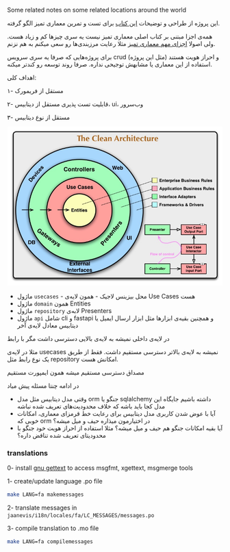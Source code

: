 Some related notes on some related locations around the world

این پروژه از طراحی و توضیحات [این کتاب](https://leanpub.com/clean-architectures-in-python) برای تست و تمرین معماری تمیز الگو گرفته.

همه‌ی اجزا مبتنی بر کتاب اصلی معماری تمیز نیست یه سری چیزها کم و زیاد هست. ولی اصولا [اجزای مهم معماری تمیز](https://blog.cleancoder.com/uncle-bob/2012/08/13/the-clean-architecture.html) مثلا رعایت مرزبندی‌ها رو سعی میکنم به هم نزنم.

برای پروژه‌هایی که صرفا یه سری سرویس crud و احراز هویت هستند (مثل این پروژه) استفاده از این معماری یا مشابهش توجیحی نداره. صرفا روند توسعه رو کندتر میکنه.

اهداف کلی:

۱- مستقل از فریمورک

۲- قابلیت تست پذیری مستقل از دیتابیس، ui، وب‌سرور

۳- مستقل از نوع دیتابیس

![Clean Architecture Diagram](./pic/CleanArchitecture.jpg)

- ماژول `usecases` - محل بیزینس لاجیک - همون لایه‌ی Use Cases هست
- ماژول `domain` همون Entities
- ماژول `repository` لابه‌ی Presenters
- ماژول `api` شامل cli و fastapi و همچنین بقیه‌ی ابزارها مثل ابزار ارسال ایمیل یا دیتابیس معادل لایه‌ی آخر

در لایه‌ی داخلی نمیشه به لایه‌ی بالایی دسترسی داشت مگر با رابط

مثلا در لایه‌ی usecases نمیشه به لایه‌ی بالاتر دسترسی مستقیم داشت. فقط از طریق یک نوع رابط مثل repository امکانش هست.

مصداق دسترسی مستقیم میشه همون ایمپورت مستقیم

در ادامه چنتا مسئله پیش میاد
- وقتی مدل دیتابیس مثل مدل orm جنگو یا sqlalchemy داشته باشیم جایگاه این مدل کجا باید باشه که خلاف محدودیت‌های تعریف شده نباشه
- آیا با عوض شدن کاربری مدل دیتابیس برای رعایت خط قرمزای معماری، امکانات خوبی که orm در اختیارمون میذاره حیف و میل میشه؟
- آیا بقیه امکانات جنگو هم حیف و میل میشه؟ مثلا استفاده از احراز هویت خود جنگو با محدودیتای تعریف شده تناقض داره؟


### translations

0- install [gnu gettext](https://www.gnu.org/software/gettext/) to access msgfmt, xgettext,  msgmerge tools


1- create/update language .po file
```bash
make LANG=fa makemessages
```

2- translate messages in ```jaanevis/i18n/locales/fa/LC_MESSAGES/messages.po```

3- compile translation to .mo file
```bash
make LANG=fa compilemessages
```
